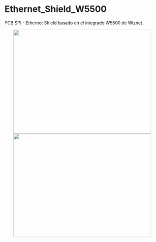 # Ethernet_Shield_W5500

PCB SPI - Ethernet Shield basado en el integrado W5500 de Wiznet.

<p align="center">
  <img width="448" height="336" src="https://github.com/darioGg3/Ethernet_Shield_W5500/blob/main/imgs/Front.png">
  
  <img width="448" height="336" src="https://github.com/darioGg3/Ethernet_Shield_W5500/blob/main/imgs/Back.png">
</p>
